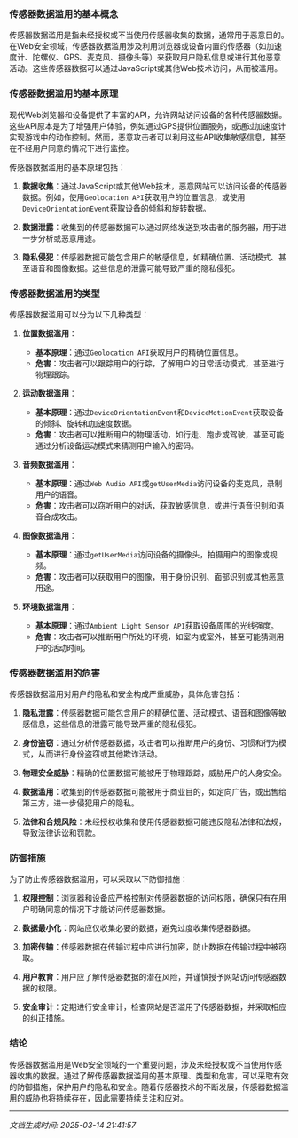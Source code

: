 ### 传感器数据滥用的基本概念

传感器数据滥用是指未经授权或不当使用传感器收集的数据，通常用于恶意目的。在Web安全领域，传感器数据滥用涉及利用浏览器或设备内置的传感器（如加速度计、陀螺仪、GPS、麦克风、摄像头等）来获取用户隐私信息或进行其他恶意活动。这些传感器数据可以通过JavaScript或其他Web技术访问，从而被滥用。

### 传感器数据滥用的基本原理

现代Web浏览器和设备提供了丰富的API，允许网站访问设备的各种传感器数据。这些API原本是为了增强用户体验，例如通过GPS提供位置服务，或通过加速度计实现游戏中的动作控制。然而，恶意攻击者可以利用这些API收集敏感信息，甚至在不经用户同意的情况下进行监控。

传感器数据滥用的基本原理包括：

1. **数据收集**：通过JavaScript或其他Web技术，恶意网站可以访问设备的传感器数据。例如，使用`Geolocation API`获取用户的位置信息，或使用`DeviceOrientationEvent`获取设备的倾斜和旋转数据。

2. **数据泄露**：收集到的传感器数据可以通过网络发送到攻击者的服务器，用于进一步分析或恶意用途。

3. **隐私侵犯**：传感器数据可能包含用户的敏感信息，如精确位置、活动模式、甚至语音和图像数据。这些信息的泄露可能导致严重的隐私侵犯。

### 传感器数据滥用的类型

传感器数据滥用可以分为以下几种类型：

1. **位置数据滥用**：
   - **基本原理**：通过`Geolocation API`获取用户的精确位置信息。
   - **危害**：攻击者可以跟踪用户的行踪，了解用户的日常活动模式，甚至进行物理跟踪。

2. **运动数据滥用**：
   - **基本原理**：通过`DeviceOrientationEvent`和`DeviceMotionEvent`获取设备的倾斜、旋转和加速度数据。
   - **危害**：攻击者可以推断用户的物理活动，如行走、跑步或驾驶，甚至可能通过分析设备运动模式来猜测用户输入的密码。

3. **音频数据滥用**：
   - **基本原理**：通过`Web Audio API`或`getUserMedia`访问设备的麦克风，录制用户的语音。
   - **危害**：攻击者可以窃听用户的对话，获取敏感信息，或进行语音识别和语音合成攻击。

4. **图像数据滥用**：
   - **基本原理**：通过`getUserMedia`访问设备的摄像头，拍摄用户的图像或视频。
   - **危害**：攻击者可以获取用户的图像，用于身份识别、面部识别或其他恶意用途。

5. **环境数据滥用**：
   - **基本原理**：通过`Ambient Light Sensor API`获取设备周围的光线强度。
   - **危害**：攻击者可以推断用户所处的环境，如室内或室外，甚至可能猜测用户的活动时间。

### 传感器数据滥用的危害

传感器数据滥用对用户的隐私和安全构成严重威胁，具体危害包括：

1. **隐私泄露**：传感器数据可能包含用户的精确位置、活动模式、语音和图像等敏感信息，这些信息的泄露可能导致严重的隐私侵犯。

2. **身份盗窃**：通过分析传感器数据，攻击者可以推断用户的身份、习惯和行为模式，从而进行身份盗窃或其他欺诈活动。

3. **物理安全威胁**：精确的位置数据可能被用于物理跟踪，威胁用户的人身安全。

4. **数据滥用**：收集到的传感器数据可能被用于商业目的，如定向广告，或出售给第三方，进一步侵犯用户的隐私。

5. **法律和合规风险**：未经授权收集和使用传感器数据可能违反隐私法律和法规，导致法律诉讼和罚款。

### 防御措施

为了防止传感器数据滥用，可以采取以下防御措施：

1. **权限控制**：浏览器和设备应严格控制对传感器数据的访问权限，确保只有在用户明确同意的情况下才能访问传感器数据。

2. **数据最小化**：网站应仅收集必要的数据，避免过度收集传感器数据。

3. **加密传输**：传感器数据在传输过程中应进行加密，防止数据在传输过程中被窃取。

4. **用户教育**：用户应了解传感器数据的潜在风险，并谨慎授予网站访问传感器数据的权限。

5. **安全审计**：定期进行安全审计，检查网站是否滥用了传感器数据，并采取相应的纠正措施。

### 结论

传感器数据滥用是Web安全领域的一个重要问题，涉及未经授权或不当使用传感器收集的数据。通过了解传感器数据滥用的基本原理、类型和危害，可以采取有效的防御措施，保护用户的隐私和安全。随着传感器技术的不断发展，传感器数据滥用的威胁也将持续存在，因此需要持续关注和应对。

---

*文档生成时间: 2025-03-14 21:41:57*


